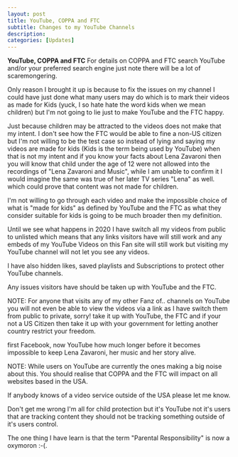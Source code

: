 ```yaml
---
layout: post
title: YouTube, COPPA and FTC
subtitle: Changes to my YouTube Channels
description:
categories: [Updates]
---
```


**YouTube, COPPA and FTC**
For details on COPPA and FTC search YouTube and/or your preferred search engine just note there will be a lot of scaremongering.

Only reason I brought it up is because to fix the issues on my channel I could have just done what many users may do which is to mark their videos as made for Kids (yuck, I so hate hate the word kids when we mean children) but I'm not going to lie just to make YouTube and the FTC happy.

Just because children may be attracted to the videos does not make that my intent. I don't see how the FTC would be able to fine a non-US citizen but I'm not willing to be the test case so instead of lying and saying my videos are made for kids (Kids is the term being used by YouTube) when that is not my intent and if you know your facts about Lena Zavaroni then you will know that child under the age of 12 were not allowed into the recordings of "Lena Zavaroni and Music", while I am unable to confirm it I would imagine the same was true of her later TV series "Lena" as well. which could prove that content was not made for children.

I'm not willing to go through each video and make the impossible choice of what is "made for kids" as defined by YouTube and the FTC as what they consider suitable for kids is going to be much broader then my definition.

Until we see what happens in 2020 I have switch all my videos from public to unlisted which means that any links visitors have will still work and any embeds of my YouTube Videos on this Fan site will still work but visiting my YouTube channel will not let you see any videos.

I have also hidden likes, saved playlists and Subscriptions to protect other YouTube channels.

Any issues visitors have should be taken up with YouTube and the FTC.

NOTE: For anyone that visits any of my other Fanz of.. channels on YouTube you will not even be able to view the videos via a link as I have switch them from public to private, sorry! take it up with YouTube, the FTC and if your not a US Citizen then take it up with your government for letting another country restrict your freedom.

first Facebook, now YouTube how much longer before it becomes impossible to keep Lena Zavaroni, her music and her story alive.

NOTE: While users on YouTube are currently the ones making a big noise about this. You should realise that COPPA and the FTC will impact on all websites based in the USA.

If anybody knows of a video service outside of the USA please let me know.

Don't get me wrong I'm all for child protection but it's YouTube not it's users that are tracking content they should not be tracking something outside of it's users control.

The one thing I have learn is that the term "Parental Responsibility" is now a oxymoron :-(.
